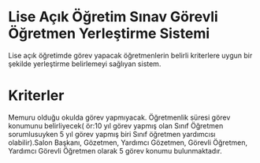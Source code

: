 # Lise Açık Öğretim Sınav Görevli Öğretmen Yerleştirme Sistemi

Lise açık öğretimde görev yapacak öğretmenlerin belirli kriterlere uygun bir şekilde yerleştirme belirlemeyi sağlıyan sistem.





# Kriterler

 Memuru olduğu okulda görev yapmıyacak. Öğretmenlik süresi görev konumunu belirliyecek( ör:10 yıl görev yapmış olan Sınıf Öğretmen sorumlusuyken 5 yıl görev yapmış biri Sınıf öğretmen yardımcısı olabilir).Salon Başkanı, Gözetmen, Yardımcı Gözetmen,  Görevli Öğretmen, Yardımcı Görevli Öğretmen olarak 5 görev konumu bulunmaktadır.


